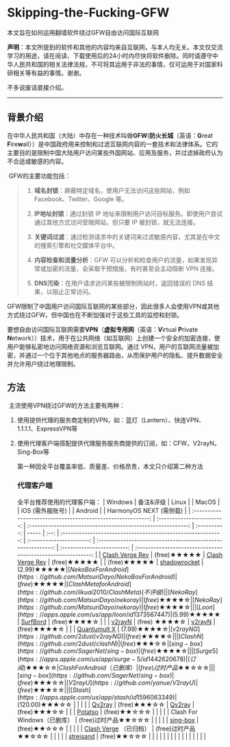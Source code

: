 # Skipping-the-Fucking-GFW
本文旨在如何运用翻墙软件绕过GFW自由访问国际互联网

**声明**：本文所提到的软件和其他的内容均来自互联网，与本人均无关。本文仅交流学习的用途，请在阅读、下载使用后的24小时内尽快将软件删除。同时请遵守中华人民共和国的相关法律法规，不可将其运用于非法的事情，仅可运用于对国家科研相关等有益的事情。谢谢。

不多说废话直接介绍。

---

## 背景介绍

​	在中华人民共和国（大陆）中存在一种技术叫做**GFW**(**防火长城**（英语：**G**reat **F**ire**w**all））是中国政府用来控制和过滤互联网内容的一套技术和法律体系。它的主要目的是限制中国大陆用户访问某些外国网站、应用及服务，并过滤掉政府认为不合适或敏感的内容。

​	GFW的主要功能包括：

> 1. **域名封锁**：屏蔽特定域名，使用户无法访问这些网站，例如 Facebook、Twitter、Google 等。
>
> 2. **IP地址封锁**：通过封锁 IP 地址来限制用户访问目标服务。即使用户尝试通过其他方式访问受限网站，但只要 IP 被封锁，就无法连接。
>
> 3. **关键词过滤**：通过检测请求中的关键词来过滤敏感内容，尤其是在中文的搜索引擎和社交媒体平台中。
>
> 4. **内容检查和流量分析**：GFW 可以分析和检查用户的流量，如果发现异常或加密的流量，会采取干预措施，有时甚至会主动阻断 VPN 连接。
>
> 5. **DNS污染**：在用户请求访问某些被限制网站时，返回错误的 DNS 结果，以阻止正常访问。

​	GFW限制了中国用户访问国际互联网的某些部分，因此很多人会使用VPN或其他方式绕过GFW，但中国也在不断加强对于这些工具的监控和封锁。

​	要想自由访问国际互联网需要**VPN**（**虚拟专用网**（英语：**V**irtual **P**rivate **N**etwork））技术，用于在公共网络（如互联网）上创建一个安全的加密连接，使用户能够私密地访问网络资源和浏览互联网。通过 VPN，用户的互联网流量被加密，并通过一个位于其他地点的服务器路由，从而保护用户的隐私、提升数据安全并允许用户绕过地理限制。

## 方法

​	主流使用VPN绕过GFW的方法主要有两种：

1. 使用提供代理的服务商定制的VPN，如：蓝灯（Lantern）、快连VPN、1.1.1.1、ExpressVPN等

2. 使用代理客户端搭配提供代理服务服务商提供的订阅，如：CFW，V2rayN，Sing-Box等

   第一种因全平台覆盖率低、质量差、价格昂贵，本文只介绍第二种方法

   ### 代理客户端

   全平台推荐使用的代理客户端：
   |                           Windows                            |         备注&评级          |                            Linux                             |              | MacOS |      |                       iOS (需外服账号)                       |                          |                           Android                            |                            |                   HarmonyOS NEXT (需侧载)                    |
   | :----------------------------------------------------------: | :------------------------: | :----------------------------------------------------------: | :----------: | ----- | :--: | :----------------------------------------------------------: | :----------------------: | :----------------------------------------------------------: | :------------------------: | :----------------------------------------------------------: |
   | [Clash Verge Rev](https://github.com/clash-verge-rev/clash-verge-rev) |        (free)★★★★★        | [Clash Verge Rev](https://github.com/clash-verge-rev/clash-verge-rev) | (free)★★★★★ |       | (free)★★★★★ | [shadowrocket](https://apps.apple.com/us/app/shadowrocket/id932747118) | ($2.99)★★★★★  | [NekoBox For Android](https://github.com/MatsuriDayo/NekoBoxForAndroid) |        (free)★★★★★        | [Clash Meta for Android](https://github.com/likuai2010/ClashMeta) (不评级) |
   |      [NekoRay](https://github.com/MatsuriDayo/nekoray)       |        (free)★★★★☆        |      [NekoRay](https://github.com/MatsuriDayo/nekoray)       | (free)★★★★☆ |       |      |   [Loon](https://apps.apple.com/us/app/loon/id1373567447)    | ($5.99)★★★★★  |    [SurfBord](https://github.com/getsurfboard/surfboard)     |        (free)★★★★☆        |                                                              |
   |          [v2rayN](https://github.com/2dust/v2rayN)           |        (free) ★★★★☆        |          [v2rayN](https://github.com/2dust/v2rayN)           | (free)★★★★☆ |       |      | [Quantumult X](https://apps.apple.com/us/app/quantumult-x/id1443988620) | ($7.99)            ★★★★☆ |         [v2rayNG](https://github.com/2dust/v2rayNG)          |        (free)★★★★☆        |                                                              |
   |          [ClashN](https://github.com/2dust/clashN)           |        (free)★★★☆☆        |       [sing-box](https://github.com/SagerNet/sing-box)       | (free)★★★★☆ |       |      | [Surge 5](https://apps.apple.com/us/app/surge-5/id1442620678) |       (订阅)★★★☆☆       |                 Clash For Android（已删库）                  | (free)过时产品 ★★☆☆☆ |                                                              |
   |       [sing-box](https://github.com/SagerNet/sing-box)       |        (free)★★★☆☆        |          [V2rayU](https://github.com/yanue/V2rayU)           | (free)★★★☆☆ |       |      |  [Stash](https://apps.apple.com/us/app/stash/id1596063349)   |     ($120.00)★★★☆☆      |                                                              |                            |                                                              |
   |          [Qv2ray](https://github.com/Qv2ray/Qv2ray)          |        (free)★★★☆☆        |          [Qv2ray](https://github.com/Qv2ray/Qv2ray)          | (free)★★★☆☆ |       |      | [Potatso](https://apps.apple.com/us/app/potatso/id1239860606) |     (free)★★☆☆☆      |                                                              |                            |                                                              |
   |                 Clash For Windows（已删库）                  | (free)过时产品★★☆☆☆ |                                                              |              |       |      | [sing-box](https://apps.apple.com/us/app/sing-box-vt/id6673731168) |      (free)★★☆☆☆       |                                                              |                            |                                                              |
   | [Clash Verge](https://github.com/zzzgydi/clash-verge) （已归档） | (free)过时产品★★☆☆☆ |                                                              |              |       |      | [streisand](https://apps.apple.com/us/app/streisand/id6450534064) |       (free)★★☆☆☆       |                                                              |                            |                                                              |
   |                                                              |                            |                                                              |              |       |      |                                                              |                          |                                                              |                            |                                                              |
